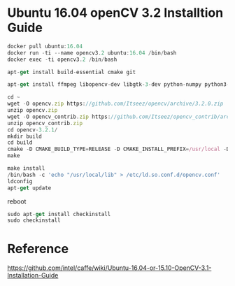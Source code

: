 # Ubuntu 16.04 openCV 3.2 Installtion Guide

```javascript
docker pull ubuntu:16.04
docker run -ti --name opencv3.2 ubuntu:16.04 /bin/bash
docker exec -ti opencv3.2 /bin/bash
```

```javascript
apt-get install build-essential cmake git

apt-get install ffmpeg libopencv-dev libgtk-3-dev python-numpy python3-numpy libdc1394-22 libdc1394-22-dev libjpeg-dev libpng12-dev libtiff5-dev libjasper-dev libavcodec-dev libavformat-dev libswscale-dev libxine2-dev libgstreamer1.0-dev libgstreamer-plugins-base1.0-dev libv4l-dev libtbb-dev qtbase5-dev libmp3lame-dev libopencore-amrnb-dev libopencore-amrwb-dev libtheora-dev libvorbis-dev libxvidcore-dev x264 v4l-utils unzip wget
```
```javascript
cd ~
wget -O opencv.zip https://github.com/Itseez/opencv/archive/3.2.0.zip
unzip opencv.zip
wget -O opencv_contrib.zip https://github.com/Itseez/opencv_contrib/archive/3.2.0.zip
unzip opencv_contrib.zip 
cd opencv-3.2.1/
mkdir build
cd build
cmake -D CMAKE_BUILD_TYPE=RELEASE -D CMAKE_INSTALL_PREFIX=/usr/local -D WITH_TBB=ON -D WITH_V4L=ON -D WITH_QT=ON -D WITH_OPENGL=ON ..
make
```
```javascript
make install
/bin/bash -c 'echo "/usr/local/lib" > /etc/ld.so.conf.d/opencv.conf'
ldconfig
apt-get update
```
reboot 
```javascript
sudo apt-get install checkinstall
sudo checkinstall
```
# Reference
https://github.com/intel/caffe/wiki/Ubuntu-16.04-or-15.10-OpenCV-3.1-Installation-Guide